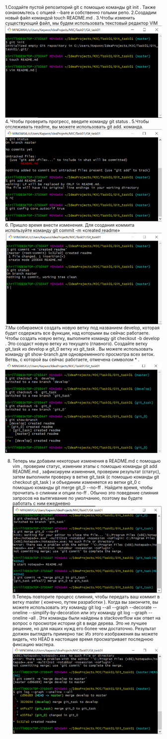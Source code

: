 1.Создайте пустой репозиторий git с помощью команды git init . Также ознакомьтесь с опцией --bare и собственно голыми репо.
2.Создадим новый файл командой touch README.md .
3.Чтобы изменить существующий файл, мы будем использовать текстовый редактор VIM
 ![](https://github.com/Kirill-mi/MJC_Git/blob/git_task/png1.png)
4. Чтобы проверить прогресс, введите команду git status .
5.Чтобы отслеживать readme, вы можете использовать git add. команда.
 ![](https://github.com/Kirill-mi/MJC_Git/blob/git_task/png2.png)
6. Пришло время внести изменения. Для создания коммита используйте команду git commit -m «created readme»
 ![](https://github.com/Kirill-mi/MJC_Git/blob/git_task/png3.png)
7.Мы собираемся создать новую ветку под названием develop, которая будет содержать все функции, над которыми вы сейчас работаете. Чтобы создать новую ветку, выполните команду git checkout -b develop . Это создаст новую ветку из текущего (главного). Создайте ветку git_task из develop и git_0 ветку из git_task . Вы можете использовать команду git show-branch для одновременного просмотра всех веток. Ветвь, с которой вы сейчас работаете, отмечена символом * .
 ![](https://github.com/Kirill-mi/MJC_Git/blob/git_task/png4.png)

8. Теперь мы добавим некоторые изменения в README.md с помощью vim , проверим статус, изменим этапы с помощью команды git add README.md , зафиксируем изменения, проверим результат (статус), затем выполнили проверку в ветке git_task (с помощью команды git checkout git_task ) и объединим изменяется из ветки git_0 с помощью команды git merge git_0 --no-ff . Найдите время, чтобы прочитать о слиянии и опции no-ff . Обычно это поведение слияния запросов на вытягивание по умолчанию, поэтому вы будете работать с ним ежедневно 
 ![](https://github.com/Kirill-mi/MJC_Git/blob/git_task/png5.png)
9.Теперь повторите процесс слияния, чтобы передать ваш коммит в ветку master ( конечно, путем разработки ). Когда вы закончите, вы можете использовать эту команду git log --all --graph --decorate --oneline --simplify-by-decoration или эту команду git log --graph --oneline –all . Эти команды были найдены в stackoverflow как ответ на вопрос о просмотре истории git в виде дерева. Это не лучшее решение, но для наших нужд его более чем достаточно. Результат должен выглядеть примерно так: Из этого изображения вы можете видеть, что HEAD в настоящее время просматривает последнюю фиксацию мастера. 
![](https://github.com/Kirill-mi/MJC_Git/blob/git_task/png6.png)
